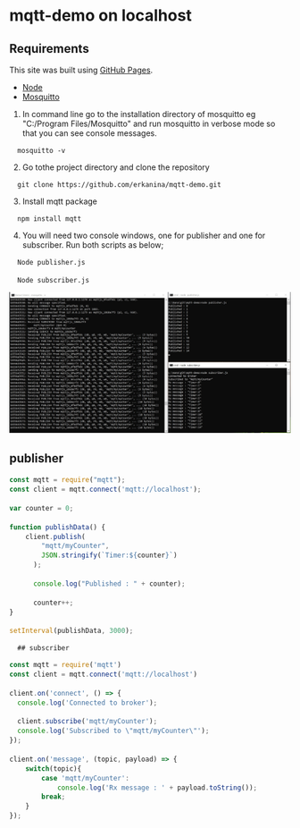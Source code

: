 # mqtt-demo on localhost

## Requirements

This site was built using [GitHub Pages](https://pages.github.com/).

- [Node](https://nodejs.org/en/download/)
- [Mosquitto](http://www.steves-internet-guide.com/install-mosquitto-broker/)

1. In command line go to the installation directory of mosquitto eg "C:/Program Files/Mosquitto" and run mosquitto in verbose mode so that you can see console messages.

```
  mosquitto -v
```

2. Go tothe project directory and clone the repository

```
  git clone https://github.com/erkanina/mqtt-demo.git
```

3. Install mqtt package

```
  npm install mqtt
```

4. You will need two console windows, one for publisher and one for subscriber. Run both scripts as below;

```
  Node publisher.js

  Node subscriber.js
```

![Screenshot](screenshot.jpg)

## publisher

```JavaScript
const mqtt = require("mqtt");
const client = mqtt.connect('mqtt://localhost');

var counter = 0;

function publishData() {
    client.publish(
        "mqtt/myCounter",
        JSON.stringify(`Timer:${counter}`)
      );

      console.log("Published : " + counter);

      counter++;
}

setInterval(publishData, 3000);
```

      ## subscriber

```JavaScript
const mqtt = require('mqtt')
const client = mqtt.connect('mqtt://localhost')

client.on('connect', () => {
  console.log('Connected to broker');

  client.subscribe('mqtt/myCounter');
  console.log('Subscribed to \"mqtt/myCounter\"');
});

client.on('message', (topic, payload) => {
    switch(topic){
        case 'mqtt/myCounter':
            console.log('Rx message : ' + payload.toString());
        break;
    }
});
```
